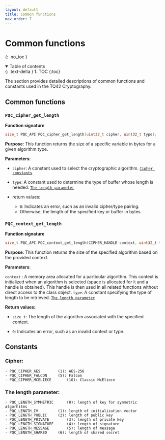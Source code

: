 ```yaml
---
layout: default
title: Common functions
nav_order: 7
---
```


# Common functions
{: .no_toc }

<details open markdown="block">
  <summary>
    Table of contents
  </summary>
  {: .text-delta }
1. TOC
{:toc}
</details>

The section provides detailed descriptions of common functions and constants used in the TQ42 Cryptography.

## Common functions 

### `PQC_cipher_get_length`

**Function signature**

```cpp
size_t PQC_API PQC_cipher_get_length(uint32_t cipher, uint32_t type);
```

**Purpose**: This function returns the size of a specific variable in bytes for a given algorithm type.

**Parameters**:

- `cipher`: A constant used to select the cryptographic algorithm. [`Cipher constants`](common_functions.html#cipher)
- `type`: A constant used to determine the type of buffer whose length is needed: [`The length parameter`](common_functions.html#the-length-parameter)

- return values:
	- `0`: Indicates an error, such as an invalid cipher/type pairing.
	- Otherwise, the length of the specified key or buffer in bytes.

### `PQC_context_get_length`

**Function signature**

```cpp
size_t PQC_API PQC_context_get_length(CIPHER_HANDLE context, uint32_t type);
```
**Purpose**: This function returns the size of the specified algorithm based on the provided context.

**Parameters**:

`context` : A memory area allocated for a particular algorithm. This context is initialized when an algorithm is selected (space is allocated for it and a handle is obtained). This handle is then used in all related functions without direct access to the class object.
`type`: A constant specifying the type of length to be retrieved. [`The length parameter`](common_functions.html#the-length-parameter)

**Return values:**

*   `size_t`: The length of the algorithm associated with the specified context.
    
*   `0`: Indicates an error, such as an invalid context or type.
    

## Constants

### Cipher:

    - PQC_CIPHER_AES		(1): AES-256
	- PQC_CIPHER_FALCON		(5): Falcon
	- PQC_CIPHER_MCELIECE		(10): Classic McEliece

### The length parameter:

	- PQC_LENGTH_SYMMETRIC		(0): length of key for symmetric algorhitms
	- PQC_LENGTH_IV		  	(1): length of initialization vector
	- PQC_LENGTH_PUBLIC	  	(2): length of public key
	- PQC_LENGTH_PRIVATE	  	(3): length of private key
	- PQC_LENGTH_SIGNATURE 		(4): length of signature
	- PQC_LENGTH_MESSAGE	  	(5): length of message
	- PQC_LENGTH_SHARED	  	(6): length of shared secret

